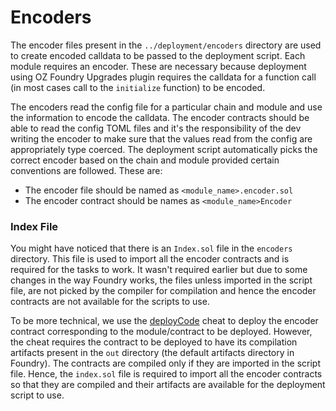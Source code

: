 # Encoders

The encoder files present in the `../deployment/encoders` directory are used to create encoded calldata to be passed to the deployment script. Each module requires an encoder. These are necessary because deployment using OZ Foundry Upgrades plugin requires the calldata for a function call (in most cases call to the `initialize` function) to be encoded.

The encoders read the config file for a particular chain and module and use the information to encode the calldata. The encoder contracts should be able to read the config TOML files and it's the responsibility of the dev writing the encoder to make sure that the values read from the config are appropriately type coerced. The deployment script automatically picks the correct encoder based on the chain and module provided certain conventions are followed. These are:

 - The encoder file should be named as `<module_name>.encoder.sol`
 - The encoder contract should be names as `<module_name>Encoder`
  
### Index File

You might have noticed that there is an `Index.sol` file in the `encoders` directory. This file is used to import all the encoder contracts and is required for the tasks to work. It wasn't required earlier but due to some changes in the way Foundry works, the files unless imported in the script file, are not picked by the compiler for compilation and hence the encoder contracts are not available for the scripts to use.

To be more technical, we use the [deployCode](https://book.getfoundry.sh/reference/forge-std/deployCode?highlight=deployCode#deploycode) cheat to deploy the encoder contract corresponding to the module/contract to be deployed. However, the cheat requires the contract to be deployed to have its compilation artifacts present in the `out` directory (the default artifacts directory in Foundry). The contracts are compiled only if they are imported in the script file. Hence, the `index.sol` file is required to import all the encoder contracts so that they are compiled and their artifacts are available for the deployment script to use.
 